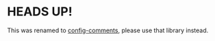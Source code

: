 # HEADS UP!

This was renamed to [config-comments](https://github.com/jonschlinkert/config-comments), please use that library instead.